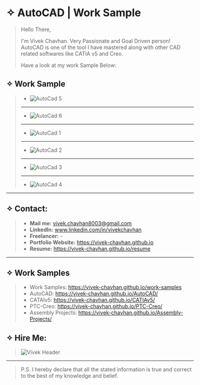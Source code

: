 # &#10023; AutoCAD | Work Sample

> Hello There,
> 
> I'm Vivek Chavhan. Very Passionate and Goal Driven person! AutoCAD is one of the tool I have mastered along with other CAD related softwares like CATIA v5 and Creo.
> 
> Have a look at my work Sample Below:  

## &#10023; Work Sample

> * ![AutoCad 5](https://user-images.githubusercontent.com/83652490/117565270-f7604d80-b0cd-11eb-8612-010435f96479.png)
> ---
> * ![AutoCad 6](https://user-images.githubusercontent.com/83652490/117565276-faf3d480-b0cd-11eb-8923-a84a9b04143d.png)
> ---
> * ![AutoCad 1](https://user-images.githubusercontent.com/83652490/117565282-fcbd9800-b0cd-11eb-817f-4c012cb0cf97.png)
> ---
> * ![AutoCad 2](https://user-images.githubusercontent.com/83652490/117565284-fe875b80-b0cd-11eb-9362-407df0ba1768.png)
> ---
> * ![AutoCad 3](https://user-images.githubusercontent.com/83652490/117565285-00511f00-b0ce-11eb-9425-2c65a0d20cb9.png)
> ---
> * ![AutoCad 4](https://user-images.githubusercontent.com/83652490/117565286-021ae280-b0ce-11eb-8db3-8f6252228af9.png)

----

## &#10023; Contact:

> * **Mail me:** vivek.chavhan8003@gmail.com
> * **LinkedIn:** www.linkedin.com/in/vivekchavhan
> * **Freelancer:** -
> * **Portfolio Website:** https://vivek-chavhan.github.io
> * **Resume:** https://vivek-chavhan.github.io/resume
> 
---
 
## &#10023; Work Samples
> * Work Samples: https://vivek-chavhan.github.io/work-samples
> * AutoCAD: https://vivek-chavhan.github.io/AutoCAD/
> * CATAIv5: https://vivek-chavhan.github.io/CATIAv5/
> * PTC-Creo: https://vivek-chavhan.github.io/PTC-Creo/
> * Assembly Projects: https://vivek-chavhan.github.io/Assembly-Projects/


## &#10023; Hire Me:
> ![Vivek Header](https://user-images.githubusercontent.com/83652490/117562356-0211e700-b0bc-11eb-9cba-e56b4dea9a80.png)
---
> P.S. I hereby declare that all the stated information is true and correct to the best of my knowledge and belief. 
